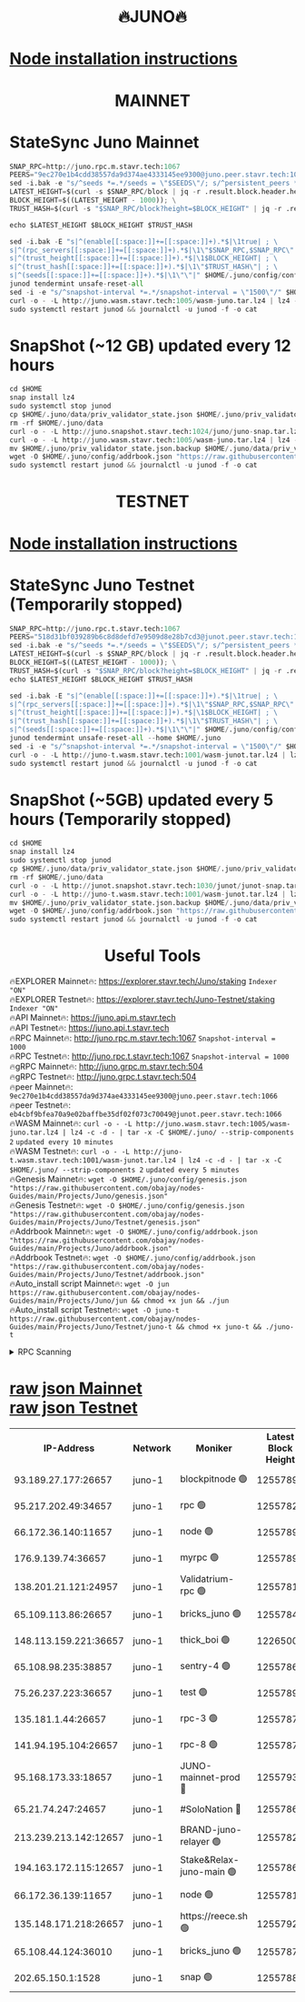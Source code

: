 <h1 align="center"> 🔥JUNO🔥</h1>

[Node installation instructions](https://github.com/obajay/nodes-Guides/tree/main/Projects/Juno)
=

<h1 align="center"> MAINNET</h1>

# StateSync Juno Mainnet
```python
SNAP_RPC=http://juno.rpc.m.stavr.tech:1067
PEERS="9ec270e1b4cdd38557da9d374ae4333145ee9300@juno.peer.stavr.tech:1066"
sed -i.bak -e "s/^seeds *=.*/seeds = \"$SEEDS\"/; s/^persistent_peers *=.*/persistent_peers = \"$PEERS\"/" $HOME/.juno/config/config.toml
LATEST_HEIGHT=$(curl -s $SNAP_RPC/block | jq -r .result.block.header.height); \
BLOCK_HEIGHT=$((LATEST_HEIGHT - 1000)); \
TRUST_HASH=$(curl -s "$SNAP_RPC/block?height=$BLOCK_HEIGHT" | jq -r .result.block_id.hash)

echo $LATEST_HEIGHT $BLOCK_HEIGHT $TRUST_HASH

sed -i.bak -E "s|^(enable[[:space:]]+=[[:space:]]+).*$|\1true| ; \
s|^(rpc_servers[[:space:]]+=[[:space:]]+).*$|\1\"$SNAP_RPC,$SNAP_RPC\"| ; \
s|^(trust_height[[:space:]]+=[[:space:]]+).*$|\1$BLOCK_HEIGHT| ; \
s|^(trust_hash[[:space:]]+=[[:space:]]+).*$|\1\"$TRUST_HASH\"| ; \
s|^(seeds[[:space:]]+=[[:space:]]+).*$|\1\"\"|" $HOME/.juno/config/config.toml
junod tendermint unsafe-reset-all
sed -i -e "s/^snapshot-interval *=.*/snapshot-interval = \"1500\"/" $HOME/.juno/config/app.toml
curl -o - -L http://juno.wasm.stavr.tech:1005/wasm-juno.tar.lz4 | lz4 -c -d - | tar -x -C $HOME/.juno/ --strip-components 2
sudo systemctl restart junod && journalctl -u junod -f -o cat
```
# SnapShot (~12 GB) updated every 12 hours
```python
cd $HOME
snap install lz4
sudo systemctl stop junod
cp $HOME/.juno/data/priv_validator_state.json $HOME/.juno/priv_validator_state.json.backup
rm -rf $HOME/.juno/data
curl -o - -L http://juno.snapshot.stavr.tech:1024/juno/juno-snap.tar.lz4 | lz4 -c -d - | tar -x -C $HOME/.juno --strip-components 2
curl -o - -L http://juno.wasm.stavr.tech:1005/wasm-juno.tar.lz4 | lz4 -c -d - | tar -x -C $HOME/.juno/ --strip-components 2
mv $HOME/.juno/priv_validator_state.json.backup $HOME/.juno/data/priv_validator_state.json
wget -O $HOME/.juno/config/addrbook.json "https://raw.githubusercontent.com/obajay/nodes-Guides/main/Projects/Juno/addrbook.json"
sudo systemctl restart junod && journalctl -u junod -f -o cat
```

<h1 align="center"> TESTNET</h1>

[Node installation instructions](https://github.com/obajay/nodes-Guides/tree/main/Projects/Juno/Testnet)
=

# StateSync Juno Testnet (Temporarily stopped)
```python
SNAP_RPC=http://juno.rpc.t.stavr.tech:1067
PEERS="518d31bf039289b6c8d8defd7e9509d8e28b7cd3@junot.peer.stavr.tech:1066"
sed -i.bak -e "s/^seeds *=.*/seeds = \"$SEEDS\"/; s/^persistent_peers *=.*/persistent_peers = \"$PEERS\"/" $HOME/.juno/config/config.toml
LATEST_HEIGHT=$(curl -s $SNAP_RPC/block | jq -r .result.block.header.height); \
BLOCK_HEIGHT=$((LATEST_HEIGHT - 1000)); \
TRUST_HASH=$(curl -s "$SNAP_RPC/block?height=$BLOCK_HEIGHT" | jq -r .result.block_id.hash)
echo $LATEST_HEIGHT $BLOCK_HEIGHT $TRUST_HASH

sed -i.bak -E "s|^(enable[[:space:]]+=[[:space:]]+).*$|\1true| ; \
s|^(rpc_servers[[:space:]]+=[[:space:]]+).*$|\1\"$SNAP_RPC,$SNAP_RPC\"| ; \
s|^(trust_height[[:space:]]+=[[:space:]]+).*$|\1$BLOCK_HEIGHT| ; \
s|^(trust_hash[[:space:]]+=[[:space:]]+).*$|\1\"$TRUST_HASH\"| ; \
s|^(seeds[[:space:]]+=[[:space:]]+).*$|\1\"\"|" $HOME/.juno/config/config.toml
junod tendermint unsafe-reset-all --home $HOME/.juno
sed -i -e "s/^snapshot-interval *=.*/snapshot-interval = \"1500\"/" $HOME/.juno/config/app.toml
curl -o - -L http://juno-t.wasm.stavr.tech:1001/wasm-junot.tar.lz4 | lz4 -c -d - | tar -x -C $HOME/.juno/ --strip-components 2
sudo systemctl restart junod && journalctl -u junod -f -o cat
```

# SnapShot (~5GB) updated every 5 hours (Temporarily stopped)
```python
cd $HOME
snap install lz4
sudo systemctl stop junod
cp $HOME/.juno/data/priv_validator_state.json $HOME/.juno/priv_validator_state.json.backup
rm -rf $HOME/.juno/data
curl -o - -L http://junot.snapshot.stavr.tech:1030/junot/junot-snap.tar.lz4 | lz4 -c -d - | tar -x -C $HOME/.juno --strip-components 2
curl -o - -L http://juno-t.wasm.stavr.tech:1001/wasm-junot.tar.lz4 | lz4 -c -d - | tar -x -C $HOME/.juno/ --strip-components 2
mv $HOME/.juno/priv_validator_state.json.backup $HOME/.juno/data/priv_validator_state.json
wget -O $HOME/.juno/config/addrbook.json "https://raw.githubusercontent.com/obajay/nodes-Guides/main/Projects/Juno/Testnet/addrbook.json"
sudo systemctl restart junod && journalctl -u junod -f -o cat
```
 <h1 align="center"> Useful Tools</h1>

🔥EXPLORER Mainnet🔥:      https://explorer.stavr.tech/Juno/staking		        `Indexer "ON"` \
🔥EXPLORER Testnet🔥:      https://explorer.stavr.tech/Juno-Testnet/staking       `Indexer "ON"` \
🔥API Mainnet🔥: 			 		 https://juno.api.m.stavr.tech \
🔥API Testnet🔥: 			 		 https://juno.api.t.stavr.tech \
🔥RPC Mainnet🔥:           http://juno.rpc.m.stavr.tech:1067              `Snapshot-interval = 1000` \
🔥RPC Testnet🔥:           http://juno.rpc.t.stavr.tech:1067              `Snapshot-interval = 1000` \
🔥gRPC Mainnet🔥:          http://juno.grpc.m.stavr.tech:504 \
🔥gRPC Testnet🔥:          http://juno.grpc.t.stavr.tech:504 \
🔥peer Mainnet🔥:					 `9ec270e1b4cdd38557da9d374ae4333145ee9300@juno.peer.stavr.tech:1066` \
🔥peer Testnet🔥:					 `eb4cbf9bfea70a9e02baffbe35df02f073c70049@junot.peer.stavr.tech:1066` \
🔥WASM Mainnet🔥: 		 ```curl -o - -L http://juno.wasm.stavr.tech:1005/wasm-juno.tar.lz4 | lz4 -c -d - | tar -x -C $HOME/.juno/ --strip-components 2```		`updated every 10 minutes` \
🔥WASM Testnet🔥: 		 ```curl -o - -L http://juno-t.wasm.stavr.tech:1001/wasm-junot.tar.lz4 | lz4 -c -d - | tar -x -C $HOME/.juno/ --strip-components 2```   `updated every 5 minutes` \
🔥Genesis Mainnet🔥:     ```wget -O $HOME/.juno/config/genesis.json "https://raw.githubusercontent.com/obajay/nodes-Guides/main/Projects/Juno/genesis.json"``` \
🔥Genesis Testnet🔥:	 ```wget -O $HOME/.juno/config/genesis.json "https://raw.githubusercontent.com/obajay/nodes-Guides/main/Projects/Juno/Testnet/genesis.json"``` \
🔥Addrbook Mainnet🔥:    ```wget -O $HOME/.juno/config/addrbook.json "https://raw.githubusercontent.com/obajay/nodes-Guides/main/Projects/Juno/addrbook.json"``` \
🔥Addrbook Testnet🔥:    ```wget -O $HOME/.juno/config/addrbook.json "https://raw.githubusercontent.com/obajay/nodes-Guides/main/Projects/Juno/Testnet/addrbook.json"``` \
🔥Auto_install script Mainnet🔥: ```wget -O jun https://raw.githubusercontent.com/obajay/nodes-Guides/main/Projects/Juno/jun && chmod +x jun && ./jun``` \
🔥Auto_install script Testnet🔥: ```wget -O juno-t https://raw.githubusercontent.com/obajay/nodes-Guides/main/Projects/Juno/Testnet/juno-t && chmod +x juno-t && ./juno-t```

<details>
<summary>RPC Scanning</summary>

<h2 align="center"> We scan nodes in real time every 4 hours. And we provide the final result of RPC endpoints.
We cannot influence the operation of these nodes in any way. </h2>


```python
If Voting Power is higher than 0 --> then the Node is a validator of the network and may be subject to attack and be a potential threat to the chain.
```
```python
We marked such validators with a red symbol
```

</details>

[raw json Mainnet](https://rpc-check.junom.stavr.tech/junom/rpc-junom-result.json) \
[raw json Testnet](https://github.com/obajay/StateSync-snapshots/tree/main/Projects/Juno/Rpc-Check-Testnet)
=


<table><tr><th>IP-Address</th><th>Network</th><th>Moniker</th><th>Latest Block Height</th><th>Earliest Block Height</th><th>Catching Up</th><th>Tx Index</th><th>Voting Power</th><th>Scan Time</th></tr><tr><td>93.189.27.177:26657</td><td>juno-1</td><td>blockpitnode 🟢</td><td>12557891</td><td>9074001</td><td>False</td><td>on</td><td>0</td><td>2023-12-23T09:45:10.848276589UTC</td></tr><tr><td>95.217.202.49:34657</td><td>juno-1</td><td>rpc 🟢</td><td>12557826</td><td>11389910</td><td>False</td><td>on</td><td>0</td><td>2023-12-23T09:41:25.838176701UTC</td></tr><tr><td>66.172.36.140:11657</td><td>juno-1</td><td>node 🟢</td><td>12557892</td><td>11389910</td><td>False</td><td>on</td><td>0</td><td>2023-12-23T09:45:18.474461986UTC</td></tr><tr><td>176.9.139.74:36657</td><td>juno-1</td><td>myrpc 🟢</td><td>12557891</td><td>11395001</td><td>False</td><td>on</td><td>0</td><td>2023-12-23T09:45:11.249600506UTC</td></tr><tr><td>138.201.21.121:24957</td><td>juno-1</td><td>Validatrium-rpc 🟢</td><td>12557810</td><td>11596170</td><td>False</td><td>on</td><td>0</td><td>2023-12-23T09:40:30.199468274UTC</td></tr><tr><td>65.109.113.86:26657</td><td>juno-1</td><td>bricks_juno 🟢</td><td>12557843</td><td>11621313</td><td>False</td><td>on</td><td>0</td><td>2023-12-23T09:42:26.078636190UTC</td></tr><tr><td>148.113.159.221:36657</td><td>juno-1</td><td>thick_boi 🟢</td><td>12265007</td><td>11722438</td><td>False</td><td>on</td><td>0</td><td>2023-12-23T09:44:42.506965967UTC</td></tr><tr><td>65.108.98.235:38857</td><td>juno-1</td><td>sentry-4 🟢</td><td>12557867</td><td>11772968</td><td>False</td><td>on</td><td>0</td><td>2023-12-23T09:43:49.006251498UTC</td></tr><tr><td>75.26.237.223:36657</td><td>juno-1</td><td>test 🟢</td><td>12557896</td><td>12264921</td><td>False</td><td>on</td><td>0</td><td>2023-12-23T09:45:33.696627139UTC</td></tr><tr><td>135.181.1.44:26657</td><td>juno-1</td><td>rpc-3 🟢</td><td>12557871</td><td>12279533</td><td>False</td><td>on</td><td>0</td><td>2023-12-23T09:44:05.749311289UTC</td></tr><tr><td>141.94.195.104:26657</td><td>juno-1</td><td>rpc-8 🟢</td><td>12557879</td><td>12279533</td><td>False</td><td>on</td><td>0</td><td>2023-12-23T09:44:29.127175897UTC</td></tr><tr><td>95.168.173.33:18657</td><td>juno-1</td><td>JUNO-mainnet-prod 🔴</td><td>12557932</td><td>12307932</td><td>False</td><td>on</td><td>5309</td><td>2023-12-23T09:47:33.272807459UTC</td></tr><tr><td>65.21.74.247:24657</td><td>juno-1</td><td>#SoloNation 🔴</td><td>12557863</td><td>12379123</td><td>False</td><td>on</td><td>2559</td><td>2023-12-23T09:43:37.694034681UTC</td></tr><tr><td>213.239.213.142:12657</td><td>juno-1</td><td>BRAND-juno-relayer 🟢</td><td>12557823</td><td>12429275</td><td>False</td><td>on</td><td>0</td><td>2023-12-23T09:41:14.695128455UTC</td></tr><tr><td>194.163.172.115:12657</td><td>juno-1</td><td>Stake&Relax-juno-main 🟢</td><td>12557866</td><td>12429275</td><td>False</td><td>on</td><td>0</td><td>2023-12-23T09:43:44.437431239UTC</td></tr><tr><td>66.172.36.139:11657</td><td>juno-1</td><td>node 🟢</td><td>12557816</td><td>12454834</td><td>False</td><td>on</td><td>0</td><td>2023-12-23T09:41:10.248084666UTC</td></tr><tr><td>135.148.171.218:26657</td><td>juno-1</td><td>https://reece.sh 🟢</td><td>12557921</td><td>12457921</td><td>False</td><td>on</td><td>0</td><td>2023-12-23T09:46:55.748747595UTC</td></tr><tr><td>65.108.44.124:36010</td><td>juno-1</td><td>bricks_juno 🟢</td><td>12557875</td><td>12480440</td><td>False</td><td>on</td><td>0</td><td>2023-12-23T09:44:16.422338121UTC</td></tr><tr><td>202.65.150.1:1528</td><td>juno-1</td><td>snap 🟢</td><td>12557884</td><td>12547890</td><td>False</td><td>on</td><td>0</td><td>2023-12-23T09:44:49.763221894UTC</td></tr></table>